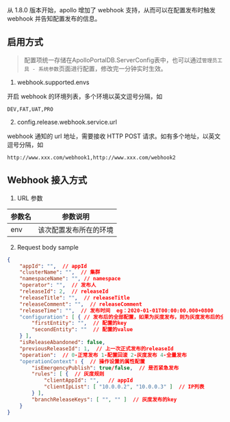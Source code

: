 从 1.8.0 版本开始，apollo 增加了 webhook 支持，从而可以在配置发布时触发 webhook 并告知配置发布的信息。

## 启用方式

> 配置项统一存储在ApolloPortalDB.ServerConfig表中，也可以通过`管理员工具 - 系统参数`页面进行配置，修改完一分钟实时生效。

1. webhook.supported.envs

开启 webhook 的环境列表，多个环境以英文逗号分隔，如

```
DEV,FAT,UAT,PRO
```

2. config.release.webhook.service.url

webhook 通知的 url 地址，需要接收 HTTP POST 请求。如有多个地址，以英文逗号分隔，如

```
http://www.xxx.com/webhook1,http://www.xxx.com/webhook2
```

## Webhook 接入方式

1. URL 参数

参数名 | 参数说明
--- | ---
env | 该次配置发布所在的环境

2. Request body sample

```json
{
    "appId": "",  // appId
    "clusterName": "",  // 集群
    "namespaceName": "", // namespace
    "operator": "",  // 发布人
    "releaseId": 2,  // releaseId
    "releaseTitle": "",  // releaseTitle 
    "releaseComment": "",  // releaseComment
    "releaseTime": "",  // 发布时间  eg：2020-01-01T00:00:00.000+0800
    "configuration": [ { // 发布后的全部配置，如果为灰度发布，则为灰度发布后的全部配置
        "firstEntity": "",  // 配置的key
        "secondEntity": ""  // 配置的value
    } ],
    "isReleaseAbandoned": false,
    "previousReleaseId": 1,  // 上一次正式发布的releaseId
    "operation":  // 0-正常发布 1-配置回滚 2-灰度发布 4-全量发布
    "operationContext": {  // 操作设置的属性配置
        "isEmergencyPublish": true/false,  // 是否紧急发布
        "rules": [ {  // 灰度规则
            "clientAppId": "",   // appId
            "clientIpList": [ "10.0.0.2", "10.0.0.3" ]  // IP列表
        } ],
        "branchReleaseKeys": [ "", "" ]  // 灰度发布的key
    }
}
```